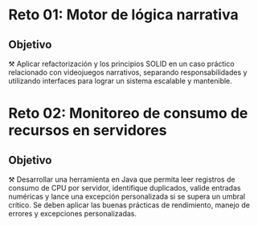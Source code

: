# Reto 01: Motor de lógica narrativa

## Objetivo

⚒️  Aplicar refactorización y los principios SOLID en un caso práctico relacionado con videojuegos narrativos, separando responsabilidades y utilizando interfaces para lograr un sistema escalable y mantenible.

# Reto 02: Monitoreo de consumo de recursos en servidores

## Objetivo 

⚒️  Desarrollar una herramienta en Java que permita leer registros de consumo de CPU por servidor, identifique duplicados, valide entradas numéricas y lance una excepción personalizada si se supera un umbral crítico. Se deben aplicar las buenas prácticas de rendimiento, manejo de errores y excepciones personalizadas.





